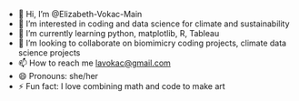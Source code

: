 - 👋 Hi, I’m @Elizabeth-Vokac-Main
- 👀 I’m interested in coding and data science for climate and sustainability
- 🌱 I’m currently learning python, matplotlib, R, Tableau
- 💞️ I’m looking to collaborate on biomimicry coding projects, climate data science projects
- 📫 How to reach me lavokac@gmail.com
- 😄 Pronouns: she/her
- ⚡ Fun fact: I love combining math and code to make art

<!---
Elizabeth-Vokac-Main/Elizabeth-Vokac-Main is a ✨ special ✨ repository because its `README.md` (this file) appears on your GitHub profile.
You can click the Preview link to take a look at your changes.
--->
